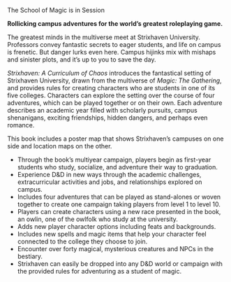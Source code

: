 The School of Magic is in Session

**Rollicking campus adventures for the world’s greatest roleplaying game.**

The greatest minds in the multiverse meet at Strixhaven University. Professors convey fantastic secrets to eager students, and life on campus is frenetic. But danger lurks even here. Campus hijinks mix with mishaps and sinister plots, and it’s up to you to save the day.

_Strixhaven: A Curriculum of Chaos_ introduces the fantastical setting of Strixhaven University, drawn from the multiverse of _Magic: The Gathering_, and provides rules for creating characters who are students in one of its five colleges. Characters can explore the setting over the course of four adventures, which can be played together or on their own. Each adventure describes an academic year filled with scholarly pursuits, campus shenanigans, exciting friendships, hidden dangers, and perhaps even romance.

This book includes a poster map that shows Strixhaven’s campuses on one side and location maps on the other.

-   Through the book’s multiyear campaign, players begin as first-year students who study, socialize, and adventure their way to graduation.
-   Experience D&D in new ways through the academic challenges, extracurricular activities and jobs, and relationships explored on campus.
-   Includes four adventures that can be played as stand-alones or woven together to create one campaign taking players from level 1 to level 10.
-   Players can create characters using a new race presented in the book, an owlin, one of the owlfolk who study at the university.
-   Adds new player character options including feats and backgrounds.
-   Includes new spells and magic items that help your character feel connected to the college they choose to join.
-   Encounter over forty magical, mysterious creatures and NPCs in the bestiary.
-   Strixhaven can easily be dropped into any D&D world or campaign with the provided rules for adventuring as a student of magic.
